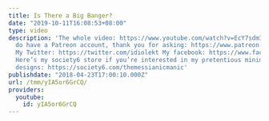 ```yaml
---
title: Is There a Big Banger?
date: "2019-10-11T16:08:53+08:00"
type: video
description: 'The whole video: https://www.youtube.com/watch?v=EcY7sdmImMo Yes, I
  do have a Patreon account, thank you for asking: https://www.patreon.com/themessianicmanic
  My Twitter: https://twitter.com/idiolekt My facebook: https://www.facebook.com/themessianicmanic/
  Here’s my society6 store if you’re interested in my pretentious minimalist poster
  designs: https://society6.com/themessianicmanic'
publishdate: "2018-04-23T17:00:10.000Z"
url: /tmm/yIA5or6GrCQ/
providers:
  youtube:
    id: yIA5or6GrCQ
---
```

